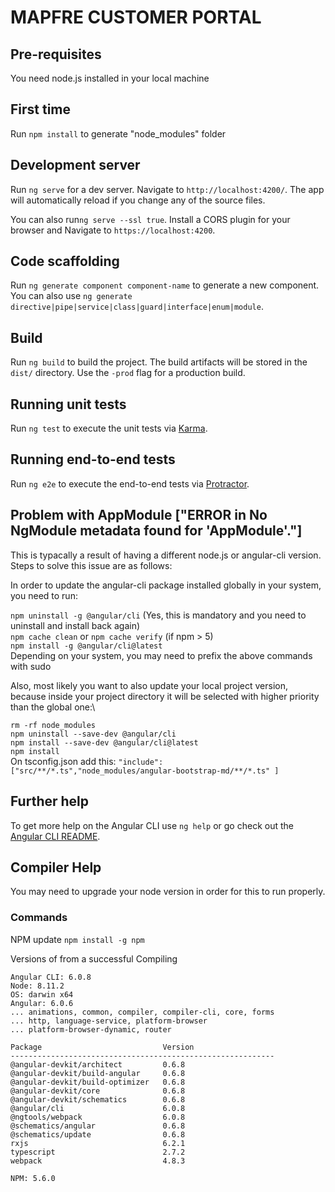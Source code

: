 # MAPFRE CUSTOMER PORTAL
[logo]: https://noticias.mapfre.com/wp-content/uploads/2017/01/2542x457-logo-mapfre.jpg "Mapfre Customer"

## Pre-requisites
You need node.js installed in your local machine

## First time
Run `npm install` to generate "node_modules" folder

## Development server

Run `ng serve` for a dev server. Navigate to `http://localhost:4200/`. The app will automatically reload if you change any of the source files.

You can also run`ng serve --ssl true`. Install a CORS plugin for your browser and Navigate to `https://localhost:4200`.

## Code scaffolding

Run `ng generate component component-name` to generate a new component. You can also use `ng generate directive|pipe|service|class|guard|interface|enum|module`.

## Build

Run `ng build` to build the project. The build artifacts will be stored in the `dist/` directory. Use the `-prod` flag for a production build.

## Running unit tests

Run `ng test` to execute the unit tests via [Karma](https://karma-runner.github.io).

## Running end-to-end tests

Run `ng e2e` to execute the end-to-end tests via [Protractor](http://www.protractortest.org/).

## Problem with AppModule ["ERROR in No NgModule metadata found for 'AppModule'."]
This is typacally a result of having a different node.js or angular-cli version.
Steps to solve this issue are as follows:

In order to update the angular-cli package installed globally in your system, you need to run:

`npm uninstall -g @angular/cli` (Yes, this is mandatory and you need to uninstall and install back again)</br>
`npm cache clean` or `npm cache verify` (if npm > 5)</br>
`npm install -g @angular/cli@latest`</br>
Depending on your system, you may need to prefix the above commands with sudo</br>

Also, most likely you want to also update your local project version, because inside your project directory it will be selected with higher priority than the global one:\

`rm -rf node_modules`</br>
`npm uninstall --save-dev @angular/cli`</br>
`npm install --save-dev @angular/cli@latest`</br>
`npm install`</br>
On tsconfig.json add this: `"include": ["src/**/*.ts","node_modules/angular-bootstrap-md/**/*.ts" ]`</br>

## Further help
To get more help on the Angular CLI use `ng help` or go check out the [Angular CLI README](https://github.com/angular/angular-cli/blob/master/README.md).



## Compiler Help
You may need to upgrade your node version in order for this to run properly.
### Commands 
NPM update `npm install -g npm`

Versions of from a successful Compiling
```
Angular CLI: 6.0.8
Node: 8.11.2
OS: darwin x64
Angular: 6.0.6
... animations, common, compiler, compiler-cli, core, forms
... http, language-service, platform-browser
... platform-browser-dynamic, router

Package                           Version
-----------------------------------------------------------
@angular-devkit/architect         0.6.8
@angular-devkit/build-angular     0.6.8
@angular-devkit/build-optimizer   0.6.8
@angular-devkit/core              0.6.8
@angular-devkit/schematics        0.6.8
@angular/cli                      6.0.8
@ngtools/webpack                  6.0.8
@schematics/angular               0.6.8
@schematics/update                0.6.8
rxjs                              6.2.1
typescript                        2.7.2
webpack                           4.8.3

NPM: 5.6.0
```

